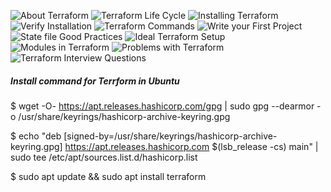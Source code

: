 ![About Terraform](images/terraform_1.png)
![Terraform Life Cycle](images/terraform_2.png)
![Installing Terraform](images/terraform_3.png)
![Verify Installation](images/terraform_4.png)
![Terraform Commands](images/terraform_5.png)
![Write your First Project](images/terraform_6.png)
![State file Good Practices](images/terraform_7.png)
![Ideal Terraform Setup](images/terraform_8.png)
![Modules in Terraform](images/terraform_9.png)
![Problems with Terraform](images/terraform_10.png)
![Terraform Interview Questions](images/terraform_11.png)

##### Install command for Terrform in Ubuntu ####
$ wget -O- https://apt.releases.hashicorp.com/gpg | sudo gpg --dearmor -o /usr/share/keyrings/hashicorp-archive-keyring.gpg

$ echo "deb [signed-by=/usr/share/keyrings/hashicorp-archive-keyring.gpg] https://apt.releases.hashicorp.com $(lsb_release -cs) main" | sudo tee /etc/apt/sources.list.d/hashicorp.list

$ sudo apt update && sudo apt install terraform

